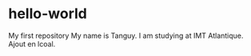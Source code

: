 # hello-world
My first repository
My name is Tanguy. I am studying at IMT Atlantique.
Ajout en lcoal.
